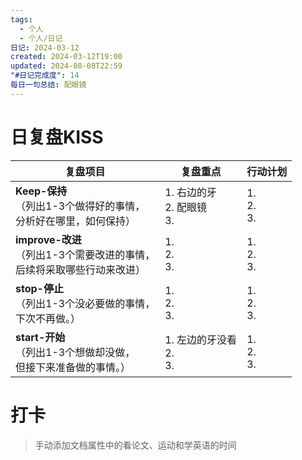 ```yaml
---
tags:
  - 个人
  - 个人/日记
日记: 2024-03-12
created: 2024-03-12T19:00
updated: 2024-08-08T22:59
"#日记完成度": 14
每日一句总结: 配眼镜
---
```



# 日复盘KISS
| **复盘项目**                                             | **复盘重点**                 | **行动计划**          |
| ---------------------------------------------------- | ------------------------ | ----------------- |
| **Keep-保持**<br>（列出1-3个做得好的事情，<br>   分析好在哪里，如何保持）     | 1.  右边的牙<br>2. 配眼镜<br>3. | 1.  <br>2. <br>3. |
| **improve-改进**<br>（列出1-3个需要改进的事情，<br>  后续将采取哪些行动来改进） | 1.  <br>2. <br>3.        | 1.  <br>2. <br>3. |
| **stop-停止**<br>（列出1-3个没必要做的事情，<br>下次不再做。）            | 1.  <br>2. <br>3.        | 1.  <br>2. <br>3. |
| **start-开始**<br>（列出1-3个想做却没做，<br>但接下来准备做的事情。）        | 1.  左边的牙没看<br>2. <br>3.  | 1.  <br>2. <br>3. |


# 打卡
> 手动添加文档属性中的看论文、运动和学英语的时间



